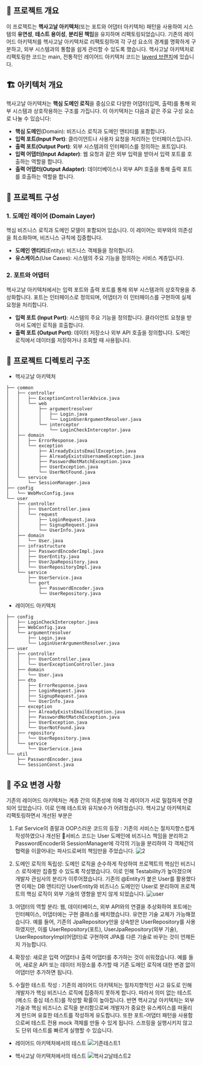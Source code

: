 ## 🎯 프로젝트 개요

이 프로젝트는 **헥사고날 아키텍처**(또는 포트와 어댑터 아키텍처) 패턴을 사용하여 시스템의 **유연성**, **테스트 용이성**, **분리된 책임**을 유지하며 리팩토링되었습니다. 기존의 레이어드 아키텍처를 헥사고날 아키텍처로 리팩토링하여 각 구성 요소의 경계를 명확하게 구분하고, 외부 시스템과의 통합을 쉽게 관리할 수 있도록 했습니다.
헥사고날 아키텍처로 리팩토링한 코드는 main, 전통적인 레이어드 아키텍처 코드는 [layerd 브랜치](https://github.com/hyukjunkim1116/spring-hexagonal/tree/layerd)에 있습니다.

## 🏗️ 아키텍처 개요

헥사고날 아키텍처는 **핵심 도메인 로직**을 중심으로 다양한 어댑터(입력, 출력)를 통해 외부 시스템과 상호작용하는 구조를 가집니다. 이 아키텍처는 다음과 같은 주요 구성 요소로 나눌 수 있습니다:

- **핵심 도메인**(Domain): 비즈니스 로직과 도메인 엔티티를 포함합니다.
- **입력 포트(Input Port)**: 클라이언트나 사용자 요청을 처리하는 인터페이스입니다.
- **출력 포트(Output Port)**: 외부 시스템과의 인터페이스를 정의하는 포트입니다.
- **입력 어댑터(Input Adapter)**: 웹 요청과 같은 외부 입력을 받아서 입력 포트를 호출하는 역할을 합니다.
- **출력 어댑터(Output Adapter)**: 데이터베이스나 외부 API 호출을 통해 출력 포트를 호출하는 역할을 합니다.

## 🔧 프로젝트 구성

### 1. **도메인 레이어 (Domain Layer)**

핵심 비즈니스 로직과 도메인 모델이 포함되어 있습니다. 이 레이어는 외부와의 의존성을 최소화하며, 비즈니스 규칙에 집중합니다.  
- **도메인 엔티티**(Entity): 비즈니스 객체들을 정의합니다.
- **유스케이스**(Use Cases): 시스템의 주요 기능을 정의하는 서비스 계층입니다.

### 2. **포트와 어댑터**

헥사고날 아키텍처에서는 입력 포트와 출력 포트를 통해 외부 시스템과의 상호작용을 추상화합니다. 포트는 인터페이스로 정의되며, 어댑터가 이 인터페이스를 구현하여 실제 요청을 처리합니다.

- **입력 포트 (Input Port)**: 시스템의 주요 기능을 정의합니다. 클라이언트 요청을 받아서 도메인 로직을 호출합니다.
- **출력 포트 (Output Port)**: 데이터 저장소나 외부 API 호출을 정의합니다. 도메인 로직에서 데이터를 저장하거나 조회할 때 사용됩니다.

## 📂 프로젝트 디렉토리 구조

- 헥사고날 아키텍처

```
├── common
│   ├── controller
│   │   ├── ExceptionControllerAdvice.java
│   │   └── web
│   │       ├── argumentresolver
│   │       │   ├── Login.java
│   │       │   └── LoginUserArgumentResolver.java
│   │       └── interceptor
│   │           └── LoginCheckInterceptor.java
│   ├── domain
│   │   ├── ErrorResponse.java
│   │   └── exception
│   │       ├── AlreadyExistsEmailException.java
│   │       ├── AlreadyExistsUsernameException.java
│   │       ├── PasswordNotMatchException.java
│   │       ├── UserException.java
│   │       └── UserNotFound.java
│   └── service
│       └── SessionManager.java
├── config
│   └── WebMvcConfig.java
└── user
    ├── controller
    │   ├── UserController.java
    │   └── request
    │       ├── LoginRequest.java
    │       ├── SignupRequest.java
    │       └── UserInfo.java
    ├── domain
    │   └── User.java
    ├── infrastructure
    │   ├── PasswordEncoderImpl.java
    │   ├── UserEntity.java
    │   ├── UserJpaRepository.java
    │   └── UserRepositoryImpl.java
    └── service
        ├── UserService.java
        └── port
            ├── PasswordEncoder.java
            └── UserRepository.java
```

- 레이어드 아키텍처

```
├── config
│   ├── LoginCheckInterceptor.java
│   ├── WebConfig.java
│   └── argumentresolver
│       ├── Login.java
│       └── LoginUserArgumentResolver.java
├── user
│   ├── controller
│   │   ├── UserController.java
│   │   └── UserExceptionController.java
│   ├── domain
│   │   └── User.java
│   ├── dto
│   │   ├── ErrorResponse.java
│   │   ├── LoginRequest.java
│   │   ├── SignupRequest.java
│   │   └── UserInfo.java
│   ├── exception
│   │   ├── AlreadyExistsEmailException.java
│   │   ├── PasswordNotMatchException.java
│   │   ├── UserException.java
│   │   └── UserNotFound.java
│   ├── repository
│   │   └── UserRepository.java
│   └── service
│       └── UserService.java
└── util
    ├── PasswordEncoder.java
    └── SessionConst.java
```

## 🔄 주요 변경 사항

기존의 레이어드 아키텍처는 계층 간의 의존성에 의해 각 레이어가 서로 밀접하게 연결되어 있었습니다. 이로 인해 테스트와 유지보수가 어려웠습니다. 헥사고날 아키텍처로 리팩토링하면서 개선된 부분은

1. Fat Service의 종말과 OOP스러운 코드의 등장 : 기존의 서비스는 절차지향스럽게 작성하였으나 개선된 서비스 코드는 User 도메인에 비즈니스 책임을 분리하고 PasswordEncoder와 SessionManager에 각각의 기능을 분리하여 각 객체간의 협력을 이끌어내는 파사드로써의 책임만을 주었습니다.
![2](https://github.com/user-attachments/assets/49b0df1f-df30-4316-ba42-7267cd715619)

2. 도메인 로직의 독립성: 도메인 로직을 순수하게 작성하여 프로젝트의 핵심인 비즈니스 로직에만 집중할 수 있도록 작성했습니다. 이로 인해 Testability가 높아졌으며 개발자 관심사의 분리가 이루어졌습니다.
기존의 @Entity가 붙은 User를 활용했다면 이제는 DB 엔티티인 UserEntity와 비즈니스 도메인인 User로 분리하여 프로젝트의 핵심 로직이 외부 기술의 영향을 받지 않게 되었습니다.
![user](https://github.com/user-attachments/assets/b8ac9082-e859-4532-b838-f667264ee26c)

3. 어댑터의 역할 분리: 웹, 데이터베이스, 외부 API와의 연결을 추상화하여 포트에는 인터페이스, 어댑터에는 구현 클래스를 배치했습니다. 유연한 기술 교체가 가능해졌습니다. 예를 들어, 기존의 JpaRepository만을 상속받은 UserRepository를 사용하였지만, 이를 UserRepository(포트), UserJpaRepository(외부 기술), UserRepositoryImpl(어댑터)로 구현하여 JPA를 다른 기술로 바꾸는 것이 언제든지 가능합니다.
   
4. 확장성: 새로운 입력 어댑터나 출력 어댑터를 추가하는 것이 쉬워졌습니다. 예를 들어, 새로운 API 또는 데이터 저장소를 추가할 때 기존 도메인 로직에 대한 변경 없이 어댑터만 추가하면 됩니다.

5. 수월한 테스트 작성 : 기존의 레이어드 아키텍처는 절차지향적인 사고 유도로 인해 개발자가 핵심 비즈니스 로직에 집중하지 못하게 합니다. 따라서 의미 없는 테스트(메소드 중심 테스트)를 작성할 확률이 높아집니다. 반면 헥사고날 아키텍처는 외부 기술과 핵심 비즈니스 로직을 분리함으로써 개발자가 중요한 유스케이스를 떠올리게 만드며 유효한 테스트를 작성하게 유도합니다. 또한 포트-어댑터 패턴을 사용함으로써 테스트 전용 mock 객체를 만들 수 있게 됩니다. 스프링을 실행시키지 않고도 단위 테스트를 빠르게 실행할 수 있습니다.

- 레이어드 아키텍처에서의 테스트
![기존테스트1](https://github.com/user-attachments/assets/1677b822-c39d-476b-b022-06e282588fc9)

- 헥사고날 아키텍처에서의 테스트 
![헥사고날테스트2](https://github.com/user-attachments/assets/1410dcf7-8708-4bd5-aa3b-48192c065fa6)

